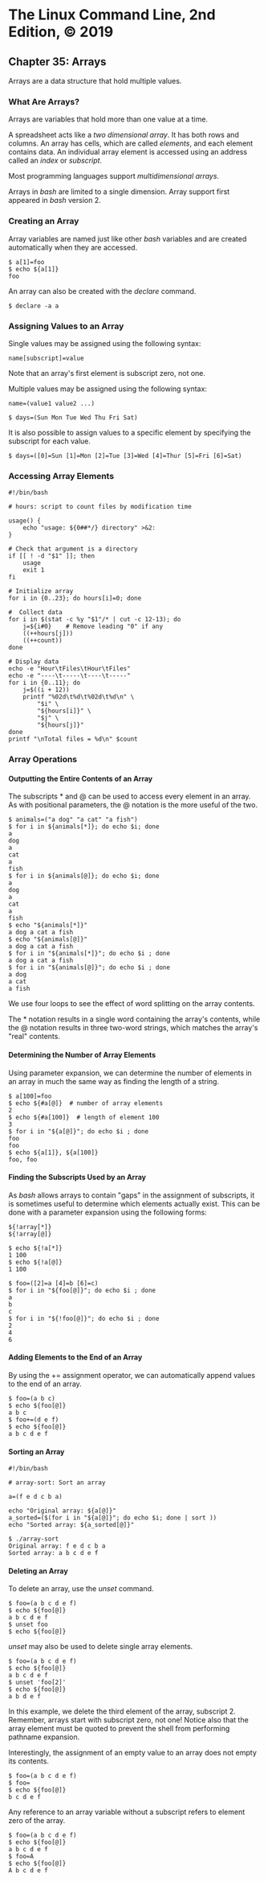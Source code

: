 # The Linux Command Line, 2nd Edition, © 2019

## Chapter 35: Arrays

Arrays are a data structure that hold multiple values.

### What Are Arrays?

Arrays are variables that hold more than one value at a time.

A spreadsheet acts like a _two dimensional array_. It has both rows and columns.
An array has cells, which are called _elements_, and each element contains data.
An individual array element is accessed using an address called an _index_ or _subscript_.

Most programming languages support _multidimensional arrays_.

Arrays in _bash_ are limited to a single dimension.
Array support first appeared in _bash_ version 2.

### Creating an Array

Array variables are named just like other _bash_ variables and are created automatically when they are accessed.

```
$ a[1]=foo
$ echo ${a[1]}
foo
```

An array can also be created with the _declare_ command.

`$ declare -a a`

### Assigning Values to an Array

Single values may be assigned using the following syntax:

`name[subscript]=value`

Note that an array's first element is subscript zero, not one.

Multiple values may be assigned using the following syntax:

`name=(value1 value2 ...)`

`$ days=(Sun Mon Tue Wed Thu Fri Sat)`

It is also possible to assign values to a specific element by specifying the subscript for each value.

`$ days=([0]=Sun [1]=Mon [2]=Tue [3]=Wed [4]=Thur [5]=Fri [6]=Sat)`

### Accessing Array Elements

```
#!/bin/bash

# hours: script to count files by modification time

usage() {
	echo "usage: ${0##*/} directory" >&2:
}

# Check that argument is a directory
if [[ ! -d "$1" ]]; then
	usage
	exit 1
fi

# Initialize array
for i in {0..23}; do hours[i]=0; done

#  Collect data
for i in $(stat -c %y "$1"/* | cut -c 12-13); do
	j=${i#0}	# Remove leading "0" if any
	((++hours[j]))
	((++count))
done

# Display data
echo -e "Hour\tFiles\tHour\tFiles"
echo -e "----\t-----\t----\t-----"
for i in {0..11}; do
	j=$((i + 12))
	printf "%02d\t%d\t%02d\t%d\n" \
		"$i" \
		"${hours[i]}" \
		"$j" \
		"${hours[j]}"
done
printf "\nTotal files = %d\n" $count
```

### Array Operations

#### Outputting the Entire Contents of an Array

The subscripts \* and \@ can be used to access every element in an array.
As with positional parameters, the \@ notation is the more useful of the two.


```
$ animals=("a dog" "a cat" "a fish")
$ for i in ${animals[*]}; do echo $i; done
a
dog
a
cat
a
fish
$ for i in ${animals[@]}; do echo $i; done
a
dog
a
cat
a
fish
$ echo "${animals[*]}"
a dog a cat a fish
$ echo "${animals[@]}"
a dog a cat a fish
$ for i in "${animals[*]}"; do echo $i ; done
a dog a cat a fish
$ for i in "${animals[@]}"; do echo $i ; done
a dog
a cat
a fish
```

We use four loops to see the effect of word splitting on the array contents.

The \* notation results in a single word containing the array's contents, while the \@ notation results in three two-word strings, which matches the array's "real" contents.

#### Determining the Number of Array Elements

Using parameter expansion, we can determine the number of elements in an array in much the same way as finding the length of a string.

```
$ a[100]=foo
$ echo ${#a[@]}  # number of array elements
2
$ echo ${#a[100]}  # length of element 100
3
$ for i in "${a[@]}"; do echo $i ; done
foo
foo
$ echo ${a[1]}, ${a[100]}
foo, foo
```

#### Finding the Subscripts Used by an Array

As _bash_ allows arrays to contain "gaps" in the assignment of subscripts, it is sometimes useful to determine which elements actually exist. This can be done with a parameter expansion using the following forms:

```
${!array[*]}
${!array[@]}
```

```
$ echo ${!a[*]}
1 100
$ echo ${!a[@]}
1 100
```

```
$ foo=([2]=a [4]=b [6]=c)
$ for i in "${foo[@]}"; do echo $i ; done
a
b
c
$ for i in "${!foo[@]}"; do echo $i ; done
2
4
6
```

#### Adding Elements to the End of an Array

By using the += assignment operator, we can automatically append values to the end of an array.

```
$ foo=(a b c)
$ echo ${foo[@]}
a b c
$ foo+=(d e f)
$ echo ${foo[@]}
a b c d e f
```

#### Sorting an Array

```
#!/bin/bash

# array-sort: Sort an array

a=(f e d c b a)

echo "Original array: ${a[@]}"
a_sorted=($(for i in "${a[@]}"; do echo $i; done | sort ))
echo "Sorted array: ${a_sorted[@]}"
```

```
$ ./array-sort 
Original array: f e d c b a
Sorted array: a b c d e f
```

#### Deleting an Array

To delete an array, use the _unset_ command.

```
$ foo=(a b c d e f)
$ echo ${foo[@]}
a b c d e f
$ unset foo
$ echo ${foo[@]}

```

_unset_ may also be used to delete single array elements.

```
$ foo=(a b c d e f)
$ echo ${foo[@]}
a b c d e f
$ unset 'foo[2]'
$ echo ${foo[@]}
a b d e f
```

In this example, we delete the third element of the array, subscript 2.
Remember, arrays start with subscript zero, not one!
Notice also that the array element must be quoted to prevent the shell from
performing pathname expansion.

Interestingly, the assignment of an empty value to an array does not empty its contents.

```
$ foo=(a b c d e f)
$ foo=
$ echo ${foo[@]}
b c d e f
```

Any reference to an array variable without a subscript refers to element zero of the array.

```
$ foo=(a b c d e f)
$ echo ${foo[@]}
a b c d e f
$ foo=A
$ echo ${foo[@]}
A b c d e f
```
